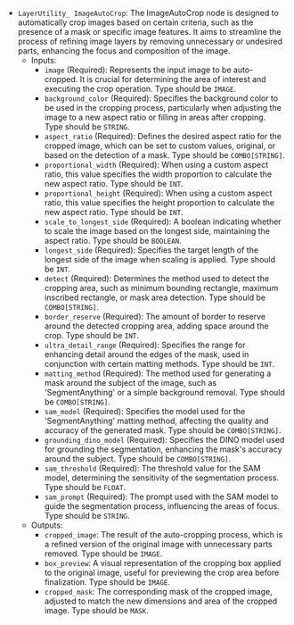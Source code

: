 - `LayerUtility_ ImageAutoCrop`: The ImageAutoCrop node is designed to automatically crop images based on certain criteria, such as the presence of a mask or specific image features. It aims to streamline the process of refining image layers by removing unnecessary or undesired parts, enhancing the focus and composition of the image.
    - Inputs:
        - `image` (Required): Represents the input image to be auto-cropped. It is crucial for determining the area of interest and executing the crop operation. Type should be `IMAGE`.
        - `background_color` (Required): Specifies the background color to be used in the cropping process, particularly when adjusting the image to a new aspect ratio or filling in areas after cropping. Type should be `STRING`.
        - `aspect_ratio` (Required): Defines the desired aspect ratio for the cropped image, which can be set to custom values, original, or based on the detection of a mask. Type should be `COMBO[STRING]`.
        - `proportional_width` (Required): When using a custom aspect ratio, this value specifies the width proportion to calculate the new aspect ratio. Type should be `INT`.
        - `proportional_height` (Required): When using a custom aspect ratio, this value specifies the height proportion to calculate the new aspect ratio. Type should be `INT`.
        - `scale_to_longest_side` (Required): A boolean indicating whether to scale the image based on the longest side, maintaining the aspect ratio. Type should be `BOOLEAN`.
        - `longest_side` (Required): Specifies the target length of the longest side of the image when scaling is applied. Type should be `INT`.
        - `detect` (Required): Determines the method used to detect the cropping area, such as minimum bounding rectangle, maximum inscribed rectangle, or mask area detection. Type should be `COMBO[STRING]`.
        - `border_reserve` (Required): The amount of border to reserve around the detected cropping area, adding space around the crop. Type should be `INT`.
        - `ultra_detail_range` (Required): Specifies the range for enhancing detail around the edges of the mask, used in conjunction with certain matting methods. Type should be `INT`.
        - `matting_method` (Required): The method used for generating a mask around the subject of the image, such as 'SegmentAnything' or a simple background removal. Type should be `COMBO[STRING]`.
        - `sam_model` (Required): Specifies the model used for the 'SegmentAnything' matting method, affecting the quality and accuracy of the generated mask. Type should be `COMBO[STRING]`.
        - `grounding_dino_model` (Required): Specifies the DINO model used for grounding the segmentation, enhancing the mask's accuracy around the subject. Type should be `COMBO[STRING]`.
        - `sam_threshold` (Required): The threshold value for the SAM model, determining the sensitivity of the segmentation process. Type should be `FLOAT`.
        - `sam_prompt` (Required): The prompt used with the SAM model to guide the segmentation process, influencing the areas of focus. Type should be `STRING`.
    - Outputs:
        - `cropped_image`: The result of the auto-cropping process, which is a refined version of the original image with unnecessary parts removed. Type should be `IMAGE`.
        - `box_preview`: A visual representation of the cropping box applied to the original image, useful for previewing the crop area before finalization. Type should be `IMAGE`.
        - `cropped_mask`: The corresponding mask of the cropped image, adjusted to match the new dimensions and area of the cropped image. Type should be `MASK`.
